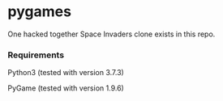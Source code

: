 # pygames

One hacked together Space Invaders clone exists in this repo.

### Requirements
Python3 (tested with version 3.7.3)

PyGame (tested with version 1.9.6)
